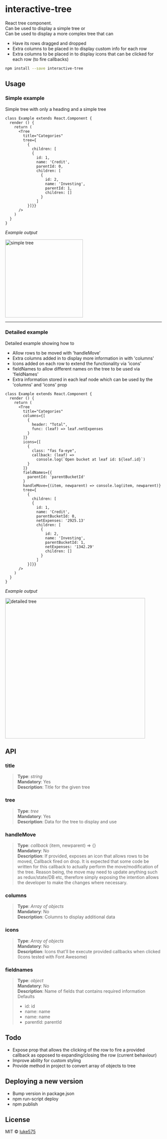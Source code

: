 # interactive-tree

React tree component. <br/>
Can be used to display a simple tree or <br/>
Can be used to display a more complex tree that can

* Have its rows dragged and dropped
* Extra columns to be placed in to display custom info for each row
* Extra columns to be placed in to display icons that can be clicked for each row (to fire callbacks)

```bash
npm install --save interactive-tree
```

## Usage

### Simple example

Simple tree with only a heading and a simple tree

```tsx
class Example extends React.Component {
  render () {
    return (
      <Tree
        title="Categories"
        tree={
          {
            children: [
            {
              id: 1,
              name: 'Credit',
              parentId: 0,
              children: [
                {
                  id: 2,
                  name: 'Investing',
                  parentId: 1,
                  children: []
                }
              ]
          }]}}
      />
    )
  }
}
```

<p><i>Example output</i></p>
<img src="https://finance-tracker-public-assets.s3-ap-southeast-2.amazonaws.com/react-tree-simple.png" alt="simple tree" width="250" />

<hr/>

### Detailed example

Detailed example showing how to 

* Allow rows to be moved with 'handleMove'
* Extra columns added in to display more information in with 'columns'
* Icons added on each row to extend the functionality via 'icons'
* fieldNames to allow different names on the tree to be used via 'fieldNames'
* Extra information stored in each leaf node which can be used by the 'columns' and 'icons' prop

```tsx
class Example extends React.Component {
  render () {
    return (
      <Tree
        title="Categories"
        columns={[
          {
            header: "Total",
            func: (leaf) => leaf.netExpenses
          }
        ]}
        icons={[
          {
            class: "fas fa-eye",
            callback: (leaf) =>
              console.log(`Open bucket at leaf id: ${leaf.id}`)
          }
        ]}
        fieldNames={{
          parentId: 'parentBucketId'
        }
        handleMove={(item, newparent) => console.log(item, newparent)}
        tree={
          {
            children: [
            {
              id: 1,
              name: 'Credit',
              parentBucketId: 0,
              netExpenses: '2925.13'
              children: [
                {
                  id: 2,
                  name: 'Investing',
                  parentBucketId: 1,
                  netExpenses: '1342.29'
                  children: []
                }
              ]
          }]}}
      />
    )
  }
}
```

<p><i>Example output</i></p>
<img src="https://finance-tracker-public-assets.s3-ap-southeast-2.amazonaws.com/react-tree-detailed.png" alt="detailed tree" width="450" box-shadow="0 4px 8px 0 rgba(0, 0, 0, 0.2), 0 6px 20px 0 rgba(0, 0, 0, 0.19)" />

## API

### title 
> **Type**: *string* <br/>
**Mandatory**: Yes <br/>
**Description**:  Title for the given tree

### tree
> **Type**: *tree* <br/>
**Mandatory**: Yes <br/>
**Description**:  Data for the tree to display and use

### handleMove
> **Type**: *callback* (item, newparent) => {}<br/>
**Mandatory**: No <br/>
**Description**:  If provided, exposes an icon that allows rows to be moved, Callback fired on drop. It is expected that some code be written for this callback to actually perform the move/modification of the tree. Reason being, the move may need to update anything such as redux/state/DB etc, therefore simply exposing the intention allows the developer to make the changes where necessary.

### columns
> **Type**: *Array of objects* <br/>
**Mandatory**: No <br/>
**Description**: Columns to display additional data

### icons
> **Type**: *Array of objects* <br/>
**Mandatory**: No <br/>
**Description**:  Icons that'll be execute provided callbacks when clicked (Icons tested with Font Awesome)

### fieldnames
> **Type**: *object* <br/>
**Mandatory**: No <br/>
**Description**: Name of fields that contains required information
Defaults
> * id: id
> * name: name
> * name: name
> * parentId: parentId

## Todo

* Expose prop that allows the clicking of the row to fire a provided callback as opposed to expanding/closing the row (current behaviour)
* Improve ability for custom styling
* Provide method in project to convert array of objects to tree

## Deploying a new version

* Bump version in package.json
* npm run-script deploy
* npm publish

## License

MIT © [luke575](https://github.com/luke575)
